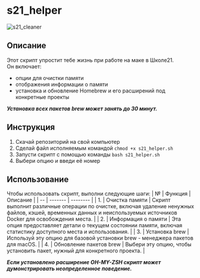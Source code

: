 # s21_helper

![s21_cleaner](https://content-7.foto.my.mail.ru/community/imperia.smexa/_groupsphoto/h-19126.jpg)


## Описание

Этот скрипт упростит тебе жизнь при работе на маке в Школе21.  
Он включает:
- опции для очистки памяти
- отображения информации о памяти
-  установка и обновление Homebrew и его расширений под конкретные проекты  

***Установка всех пакетов brew может занять до 30 минут.***  


## Инструкция  

1. Скачай репозиторий на свой компьютер  
1. Сделай файл исполняемым командой `chmod +x s21_helper.sh`  
2. Запусти скрипт с помощью команды `bash s21_helper.sh`  
3. Выбери опцию и введи её номер  


## Использование

Чтобы использовать скрипт, выполни следующие шаги:
| №  | Функция | Описание |
| -- | ------- | -------- |
| 1. | Очистка памяти | Скрипт выполнит различные операции по очистке, включая удаление ненужных файлов, кэшей, временных данных и неиспользуемых источников Docker для освобождения места. | 
| 2. | Информация о памяти | Эта опция предоставляет детали о текущем состоянии памяти, включая статистику доступного места и использования. |
| 3. | Установка brew | Используй эту опцию для базовой установки brew - менеджера пакетов для macOS. | 
| 4. | Обновление пакетов brew | Выбери эту опцию, чтобы установить пакет, нужный для конкретного проекта. |

***Если установлено расширение OH-MY-ZSH скрипт может думонстрировать неопределенное поведение.***  
